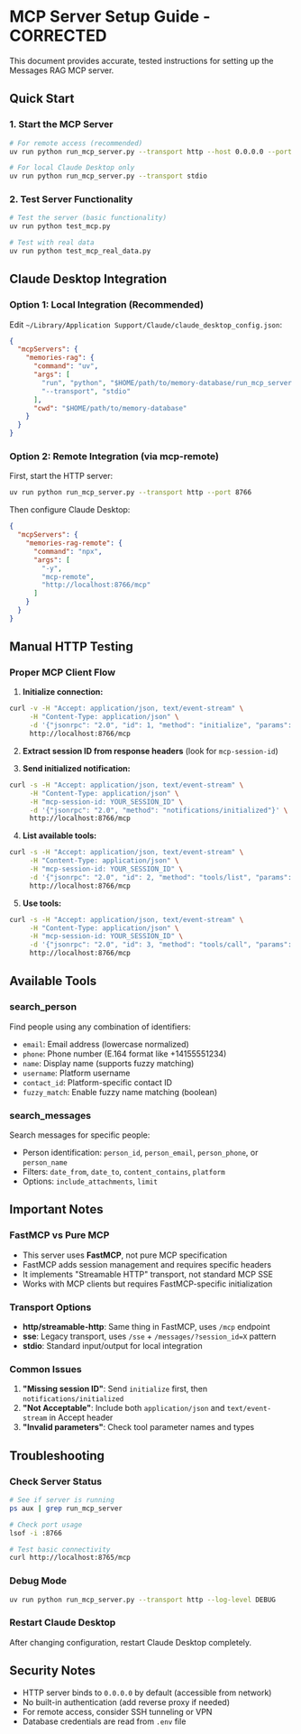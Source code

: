 # MCP Server Setup Guide - CORRECTED

This document provides accurate, tested instructions for setting up the Messages RAG MCP server.

## Quick Start

### 1. Start the MCP Server

```bash
# For remote access (recommended)
uv run python run_mcp_server.py --transport http --host 0.0.0.0 --port 8766

# For local Claude Desktop only
uv run python run_mcp_server.py --transport stdio
```

### 2. Test Server Functionality

```bash
# Test the server (basic functionality)
uv run python test_mcp.py

# Test with real data
uv run python test_mcp_real_data.py
```

## Claude Desktop Integration

### Option 1: Local Integration (Recommended)

Edit `~/Library/Application Support/Claude/claude_desktop_config.json`:

```json
{
  "mcpServers": {
    "memories-rag": {
      "command": "uv",
      "args": [
        "run", "python", "$HOME/path/to/memory-database/run_mcp_server.py",
        "--transport", "stdio"
      ],
      "cwd": "$HOME/path/to/memory-database"
    }
  }
}
```

### Option 2: Remote Integration (via mcp-remote)

First, start the HTTP server:
```bash
uv run python run_mcp_server.py --transport http --port 8766
```

Then configure Claude Desktop:
```json
{
  "mcpServers": {
    "memories-rag-remote": {
      "command": "npx",
      "args": [
        "-y", 
        "mcp-remote", 
        "http://localhost:8766/mcp"
      ]
    }
  }
}
```

## Manual HTTP Testing

### Proper MCP Client Flow

1. **Initialize connection:**
```bash
curl -v -H "Accept: application/json, text/event-stream" \
     -H "Content-Type: application/json" \
     -d '{"jsonrpc": "2.0", "id": 1, "method": "initialize", "params": {"protocolVersion": "2025-03-26", "capabilities": {}, "clientInfo": {"name": "test-client", "version": "1.0.0"}}}' \
     http://localhost:8766/mcp
```

2. **Extract session ID from response headers** (look for `mcp-session-id`)

3. **Send initialized notification:**
```bash
curl -s -H "Accept: application/json, text/event-stream" \
     -H "Content-Type: application/json" \
     -H "mcp-session-id: YOUR_SESSION_ID" \
     -d '{"jsonrpc": "2.0", "method": "notifications/initialized"}' \
     http://localhost:8766/mcp
```

4. **List available tools:**
```bash
curl -s -H "Accept: application/json, text/event-stream" \
     -H "Content-Type: application/json" \
     -H "mcp-session-id: YOUR_SESSION_ID" \
     -d '{"jsonrpc": "2.0", "id": 2, "method": "tools/list", "params": {}}' \
     http://localhost:8766/mcp
```

5. **Use tools:**
```bash
curl -s -H "Accept: application/json, text/event-stream" \
     -H "Content-Type: application/json" \
     -H "mcp-session-id: YOUR_SESSION_ID" \
     -d '{"jsonrpc": "2.0", "id": 3, "method": "tools/call", "params": {"name": "search_person", "arguments": {"email": "test@example.com"}}}' \
     http://localhost:8766/mcp
```

## Available Tools

### search_person
Find people using any combination of identifiers:
- `email`: Email address (lowercase normalized)
- `phone`: Phone number (E.164 format like +14155551234)
- `name`: Display name (supports fuzzy matching)
- `username`: Platform username
- `contact_id`: Platform-specific contact ID
- `fuzzy_match`: Enable fuzzy name matching (boolean)

### search_messages
Search messages for specific people:
- Person identification: `person_id`, `person_email`, `person_phone`, or `person_name`
- Filters: `date_from`, `date_to`, `content_contains`, `platform`
- Options: `include_attachments`, `limit`

## Important Notes

### FastMCP vs Pure MCP
- This server uses **FastMCP**, not pure MCP specification
- FastMCP adds session management and requires specific headers
- It implements "Streamable HTTP" transport, not standard MCP SSE
- Works with MCP clients but requires FastMCP-specific initialization

### Transport Options
- **http/streamable-http**: Same thing in FastMCP, uses `/mcp` endpoint
- **sse**: Legacy transport, uses `/sse` + `/messages/?session_id=X` pattern
- **stdio**: Standard input/output for local integration

### Common Issues
1. **"Missing session ID"**: Send `initialize` first, then `notifications/initialized`
2. **"Not Acceptable"**: Include both `application/json` and `text/event-stream` in Accept header
3. **"Invalid parameters"**: Check tool parameter names and types

## Troubleshooting

### Check Server Status
```bash
# See if server is running
ps aux | grep run_mcp_server

# Check port usage
lsof -i :8766

# Test basic connectivity
curl http://localhost:8765/mcp
```

### Debug Mode
```bash
uv run python run_mcp_server.py --transport http --log-level DEBUG
```

### Restart Claude Desktop
After changing configuration, restart Claude Desktop completely.

## Security Notes

- HTTP server binds to `0.0.0.0` by default (accessible from network)
- No built-in authentication (add reverse proxy if needed)
- For remote access, consider SSH tunneling or VPN
- Database credentials are read from `.env` file